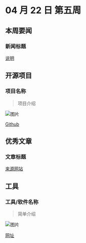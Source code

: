 # 04 月 22 日 第五周

## 本周要闻

### 新闻标题

[说明](https://网址)

## 开源项目

### 项目名称

<Badge text="项目语言" type="tip" vertical="middle"/>

> 项目介绍

![图片](https://图片)

[Github](https://github.com/)

## 优秀文章

### 文章标题

[来源网站](文章链接)

## 工具

### 工具/软件名称

> 简单介绍

![图片](https://图片地址)

[网址](https://网址)
